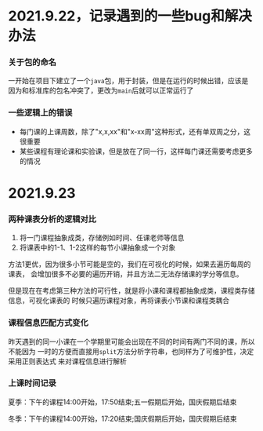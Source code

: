 # 2021.9.22，记录遇到的一些bug和解决办法
### 关于包的命名
一开始在项目下建立了一个`java`包，用于封装，但是在运行的时候出错，应该是因为和标准库的包名冲突了，更改为`main`后就可以正常运行了
### 一些逻辑上的错误
- 每门课的上课周数，除了"x,x,xx"和"x-xx周"这种形式，还有单双周之分，这很重要
- 某些课程有理论课和实验课，但是放在了同一行，这样每门课还需要考虑更多的情况
# 2021.9.23
### 两种课表分析的逻辑对比
1. 将一门课程抽象成类，存储例如时间、任课老师等信息
2. 将课表中的1-1、1-2这样的每节小课抽象成一个对象

方法1更优，因为很多小节可能是空的，我们在可视化的时候，如果去遍历每周的课表，
会增加很多不必要的遍历开销，并且方法二无法存储课的学分等信息。

但是现在在考虑第三种方法的可行性，就是将小课和课程都抽象成类，课程类存储信息，可视化课表的
时候只遍历课程对象，再将课表小节课和课程类耦合

### 课程信息匹配方式变化
昨天遇到的同一小课在一个学期里可能会出现在不同的时间有两门不同的课，所以不能因为
一时的方便而直接用`split`方法分析字符串，也同样为了可维护性，决定采用正则表达式
来对课程信息进行解析

### 上课时间记录
夏季：下午的课程14:00开始，17:50结束;五一假期后开始，国庆假期后结束

冬季：下午的课程14:00开始，17:20结束;国庆假期后开始，国庆假期后结束